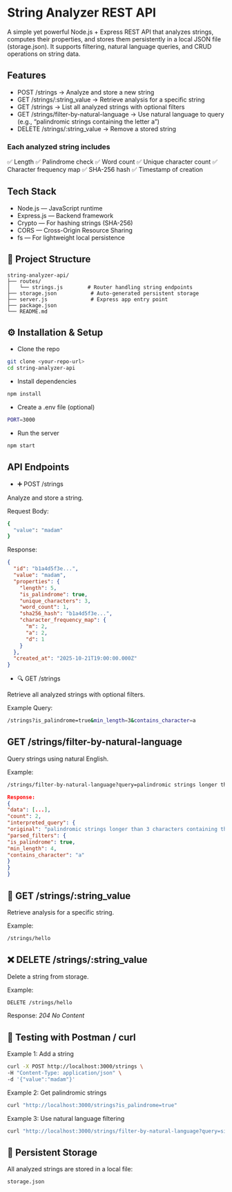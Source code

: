 # String Analyzer REST API

A simple yet powerful Node.js + Express REST API that analyzes strings, computes their properties, and stores them persistently in a local JSON file (storage.json).
It supports filtering, natural language queries, and CRUD operations on string data.

## Features

- POST /strings → Analyze and store a new string
- GET /strings/:string_value → Retrieve analysis for a specific string
- GET /strings → List all analyzed strings with optional filters
- GET /strings/filter-by-natural-language → Use natural language to query (e.g., “palindromic strings containing the letter a”)
- DELETE /strings/:string_value → Remove a stored string

### Each analyzed string includes

✅ Length
✅ Palindrome check
✅ Word count
✅ Unique character count
✅ Character frequency map
✅ SHA-256 hash
✅ Timestamp of creation

## Tech Stack

- Node.js — JavaScript runtime
- Express.js — Backend framework
- Crypto — For hashing strings (SHA-256)
- CORS — Cross-Origin Resource Sharing
- fs — For lightweight local persistence

## 📁 Project Structure

```pgsql
string-analyzer-api/
├── routes/
│   └── strings.js        # Router handling string endpoints
├── storage.json           # Auto-generated persistent storage
├── server.js              # Express app entry point
├── package.json
└── README.md
```

## ⚙️ Installation & Setup

- Clone the repo

```bash
git clone <your-repo-url>
cd string-analyzer-api
```

- Install dependencies

```bash
npm install
```

- Create a .env file (optional)

```bash
PORT=3000
```

- Run the server

```bash
npm start
```

## API Endpoints

- ➕ POST /strings

Analyze and store a string.

Request Body:

```bash
{
  "value": "madam"
}
```

Response:

```json
{
  "id": "b1a4d5f3e...",
  "value": "madam",
  "properties": {
    "length": 5,
    "is_palindrome": true,
    "unique_characters": 3,
    "word_count": 1,
    "sha256_hash": "b1a4d5f3e...",
    "character_frequency_map": {
      "m": 2,
      "a": 2,
      "d": 1
    }
  },
  "created_at": "2025-10-21T19:00:00.000Z"
}
```

- 🔍 GET /strings

Retrieve all analyzed strings with optional filters.

Example Query:

```bash
/strings?is_palindrome=true&min_length=3&contains_character=a
```

## GET /strings/filter-by-natural-language

Query strings using natural English.

Example:

```bash
/strings/filter-by-natural-language?query=palindromic strings longer than 3 characters containing the letter a
```

```json
Response:
{
"data": [...],
"count": 2,
"interpreted_query": {
"original": "palindromic strings longer than 3 characters containing the letter a",
"parsed_filters": {
"is_palindrome": true,
"min_length": 4,
"contains_character": "a"
}
}
}
```

## 🧾 GET /strings/:string_value

Retrieve analysis for a specific string.

Example:

```bash
/strings/hello
```

## ❌ DELETE /strings/:string_value

Delete a string from storage.

Example:

```bash
DELETE /strings/hello
```

Response:
_204 No Content_

## 🧪 Testing with Postman / curl

Example 1: Add a string

```bash
curl -X POST http://localhost:3000/strings \
-H "Content-Type: application/json" \
-d '{"value":"madam"}'
```

Example 2: Get palindromic strings

```bash
curl "http://localhost:3000/strings?is_palindrome=true"
```

Example 3: Use natural language filtering

```bash
curl "http://localhost:3000/strings/filter-by-natural-language?query=single word palindromic strings"
```

## 💾 Persistent Storage

All analyzed strings are stored in a local file:

```pgsql
storage.json
```
